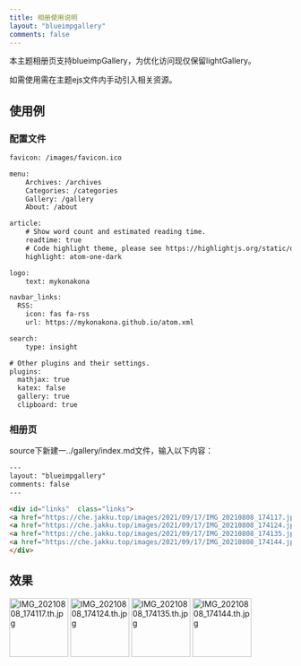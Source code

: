 ```yaml
---
title: 相册使用说明
layout: "blueimpgallery"
comments: false
---
```


本主题相册页支持blueimpGallery，为优化访问现仅保留lightGallery。

如需使用需在主题ejs文件内手动引入相关资源。

## 使用例

### 配置文件

```html
favicon: /images/favicon.ico

menu:
    Archives: /archives
    Categories: /categories
    Gallery: /gallery
    About: /about

article:
    # Show word count and estimated reading time.
    readtime: true
    # Code highlight theme, please see https://highlightjs.org/static/demo/
    highlight: atom-one-dark    

logo:
    text: mykonakona

navbar_links:
  RSS:
    icon: fas fa-rss
    url: https://mykonakona.github.io/atom.xml

search:
    type: insight

# Other plugins and their settings.
plugins:
  mathjax: true
  katex: false
  gallery: true
  clipboard: true
```

### 相册页

source下新建一../gallery/index.md文件，输入以下内容：

```html
---
layout: "blueimpgallery"
comments: false
---

<div id="links"  class="links">
<a href="https://che.jakku.top/images/2021/09/17/IMG_20210808_174117.jpg"><img loading="lazy" width="105" height="105" src="https://che.jakku.top/images/2021/09/17/IMG_20210808_174117.th.jpg" alt="IMG_20210808_174117.th.jpg" border="0"></a>
<a href="https://che.jakku.top/images/2021/09/17/IMG_20210808_174124.jpg"><img loading="lazy" width="105" height="105" src="https://che.jakku.top/images/2021/09/17/IMG_20210808_174124.th.jpg" alt="IMG_20210808_174124.th.jpg" border="0"></a>
<a href="https://che.jakku.top/images/2021/09/17/IMG_20210808_174135.jpg"><img loading="lazy" width="105" height="105" src="https://che.jakku.top/images/2021/09/17/IMG_20210808_174135.th.jpg" alt="IMG_20210808_174135.th.jpg" border="0"></a>
<a href="https://che.jakku.top/images/2021/09/17/IMG_20210808_174144.jpg"><img loading="lazy" width="105" height="105" src="https://che.jakku.top/images/2021/09/17/IMG_20210808_174144.th.jpg" alt="IMG_20210808_174144.th.jpg" border="0"></a>
</div>
```

## 效果

<div id="links"  class="links">
<a href="https://che.jakku.top/images/2021/09/17/IMG_20210808_174117.jpg"><img loading="lazy" width="105" height="105" src="https://che.jakku.top/images/2021/09/17/IMG_20210808_174117.th.jpg" alt="IMG_20210808_174117.th.jpg" border="0"></a>
<a href="https://che.jakku.top/images/2021/09/17/IMG_20210808_174124.jpg"><img loading="lazy" width="105" height="105" src="https://che.jakku.top/images/2021/09/17/IMG_20210808_174124.th.jpg" alt="IMG_20210808_174124.th.jpg" border="0"></a>
<a href="https://che.jakku.top/images/2021/09/17/IMG_20210808_174135.jpg"><img loading="lazy" width="105" height="105" src="https://che.jakku.top/images/2021/09/17/IMG_20210808_174135.th.jpg" alt="IMG_20210808_174135.th.jpg" border="0"></a>
<a href="https://che.jakku.top/images/2021/09/17/IMG_20210808_174144.jpg"><img loading="lazy" width="105" height="105" src="https://che.jakku.top/images/2021/09/17/IMG_20210808_174144.th.jpg" alt="IMG_20210808_174144.th.jpg" border="0"></a>
</div>
